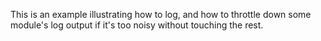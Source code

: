 This is an example illustrating how to log, and how to throttle down
some module's log output if it's too noisy without touching the rest.
